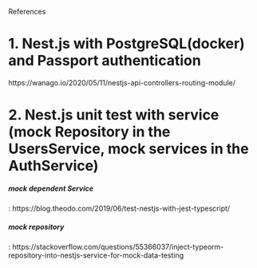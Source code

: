 References

<h1> 1. Nest.js with PostgreSQL(docker) and Passport authentication</h1>
https://wanago.io/2020/05/11/nestjs-api-controllers-routing-module/

<h1> 2. Nest.js unit test with service (mock Repository in the UsersService, mock services in the AuthService)</h1>

<h5>mock dependent Service</h5> : https://blog.theodo.com/2019/06/test-nestjs-with-jest-typescript/

<h5>mock repository</h5> : https://stackoverflow.com/questions/55366037/inject-typeorm-repository-into-nestjs-service-for-mock-data-testing
